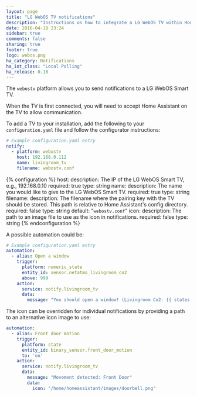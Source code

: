 ```yaml
---
layout: page
title: "LG WebOS TV notifications"
description: "Instructions on how to integrate a LG WebOS TV within Home Assistant."
date: 2016-04-18 23:24
sidebar: true
comments: false
sharing: true
footer: true
logo: webos.png
ha_category: Notifications
ha_iot_class: "Local Polling"
ha_release: 0.18
---
```


The `webostv` platform allows you to send notifications to a LG WebOS Smart TV.

When the TV is first connected, you will need to accept Home Assistant on the TV to allow communication.

To add a TV to your installation, add the following to your `configuration.yaml` file and follow the configurator instructions:

```yaml
# Example configuration.yaml entry
notify:
  - platform: webostv
    host: 192.168.0.112
    name: livingroom_tv
    filename: webostv.conf
```

{% configuration %}
host:
  description: The IP of the LG WebOS Smart TV, e.g., 192.168.0.10
  required: true
  type: string
name:
  description: The name you would like to give to the LG WebOS Smart TV.
  required: true
  type: string
filename:
  description: The filename where the pairing key with the TV should be stored. This path is relative to Home Assistant's config directory.
  required: false
  type: string
  default: "`webostv.conf`"
icon:
  description: The path to an image file to use as the icon in notifications.
  required: false
  type: string
{% endconfiguration %}

A possible automation could be:

```yaml
# Example configuration.yaml entry
automation:
  - alias: Open a window
    trigger:
      platform: numeric_state
      entity_id: sensor.netatmo_livingroom_co2
      above: 999
    action:
      service: notify.livingroom_tv
      data:
        message: "You should open a window! (Livingroom Co2: {{ states.sensor.netatmo_livingroom_co2.state }}ppm)"
```

The icon can be overridden for individual notifications by providing a path to an alternative icon image to use:

```yaml
automation:
  - alias: Front door motion
    trigger:
      platform: state
      entity_id: binary_sensor.front_door_motion
      to: 'on'
    action:
      service: notify.livingroom_tv
      data:
        message: "Movement detected: Front Door"
        data:
          icon: "/home/homeassistant/images/doorbell.png"
```
